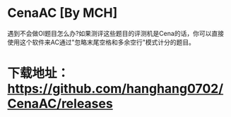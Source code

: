 # CenaAC [By MCH]
遇到不会做OI题目怎么办?如果测评这些题目的评测机是Cena的话，你可以直接使用这个软件来AC通过"忽略末尾空格和多余空行"模式计分的题目。

# 下载地址：https://github.com/hanghang0702/CenaAC/releases
